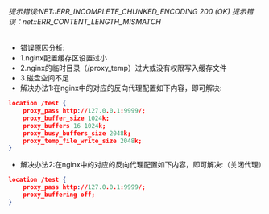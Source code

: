 <!--
 * @Author: findnr
 * @Date: 2024-09-05 11:34:26
 * @LastEditors: findnr
 * @LastEditTime: 2024-09-05 11:45:19
 * @Description: 
-->
###### 提示错误:NET::ERR_INCOMPLETE_CHUNKED_ENCODING 200 (OK) 提示错误：net::ERR_CONTENT_LENGTH_MISMATCH
- 错误原因分析:
- 1.nginx配置缓存区设置过小
- 2.nginx的临时目录（/proxy_temp）过大或没有权限写入缓存文件
- 3.磁盘空间不足
- 解决办法1:在nginx中的对应的反向代理配置如下内容，即可解决:
```json
location /test {
    proxy_pass http://127.0.0.1:9999/;
    proxy_buffer_size 1024k;
    proxy_buffers 16 1024k;
    proxy_busy_buffers_size 2048k;
    proxy_temp_file_write_size 2048k;
}
```
- 解决办法2:在nginx中的对应的反向代理配置如下内容，即可解决:（关闭代理）
```json
location /test {
    proxy_pass http://127.0.0.1:9999/;
    proxy_buffering off;
}
```